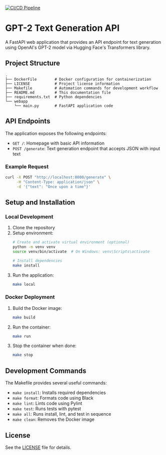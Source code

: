 [![CI/CD Pipeline](https://github.com/mozaloom/gpt-2-text-generation-api/actions/workflows/main.yml/badge.svg)](https://github.com/mozaloom/gpt-2-text-generation-api/actions/workflows/main.yml)

# GPT-2 Text Generation API

A FastAPI web application that provides an API endpoint for text generation using OpenAI's GPT-2 model via Hugging Face's Transformers library.

## Project Structure

```
.
├── DockerFile        # Docker configuration for containerization
├── LICENSE           # Project license information
├── Makefile          # Automation commands for development workflow
├── README.md         # This documentation file
├── requirements.txt  # Python dependencies
└── webapp
    └── main.py       # FastAPI application code
```

## API Endpoints

The application exposes the following endpoints:

- `GET /`: Homepage with basic API information
- `POST /generate`: Text generation endpoint that accepts JSON with input text

### Example Request

```bash
curl -X POST "http://localhost:8000/generate" \
     -H "Content-Type: application/json" \
     -d '{"text": "Once upon a time"}'
```

## Setup and Installation

### Local Development

1. Clone the repository
2. Setup environment:
   ```bash
   # Create and activate virtual environment (optional)
   python -m venv venv
   source venv/bin/activate  # On Windows: venv\Scripts\activate
   
   # Install dependencies
   make install
   ```
3. Run the application:
   ```bash
   make local
   ```

### Docker Deployment

1. Build the Docker image:
   ```bash
   make build
   ```
2. Run the container:
   ```bash
   make run
   ```
3. Stop the container when done:
   ```bash
   make stop
   ```

## Development Commands

The Makefile provides several useful commands:

- `make install`: Installs required dependencies
- `make format`: Formats code using Black
- `make lint`: Lints code using Pylint
- `make test`: Runs tests with pytest
- `make all`: Runs install, lint, and test in sequence
- `make clean`: Removes the Docker image

## License

See the [LICENSE](LICENSE) file for details.